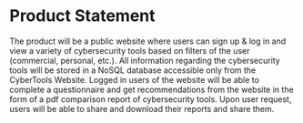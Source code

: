 # Product Statement
The product will be a public website where users can sign up & log in and view a variety of cybersecurity tools based on filters of the user (commercial, personal, etc.). All information regarding the cybersecurity tools will be stored in a NoSQL database accessible only from the CyberTools Website. Logged in users of the website will be able to complete a questionnaire and get recommendations from the website in the form of a pdf comparison report of cybersecurity tools. Upon user request, users will be able to share and download their reports and share them. 
